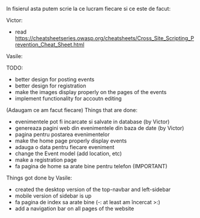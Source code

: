 In fisierul asta putem scrie la ce lucram fiecare si ce este de facut:

Victor:
- read https://cheatsheetseries.owasp.org/cheatsheets/Cross_Site_Scripting_Prevention_Cheat_Sheet.html


Vasile:

TODO:
- better design for posting events
- better design for registration
- make the images display properly on the pages of the events
- implement functionality for accoutn editing

(Adaugam ce am facut fiecare)
Things that are done:
- evenimentele pot fi incarcate si salvate in database (by Victor)
- genereaza pagini web din evenimentele din baza de date (by Victor)
- pagina pentru postarea evenimentelor
- make the home page properly display events 
- adauga o data pentru fiecare eveniment 
- change the Event model (add location, etc)
- make a registration page
- fa pagina de home sa arate bine pentru telefon (IMPORTANT) 

Things got done by Vasile:
- created the desktop version of the top-navbar and left-sidebar  
- mobile version of sidebar is up
- fa pagina de index sa arate bine     (-: at least am încercat >:)
- add a navigation bar on all pages of the website
